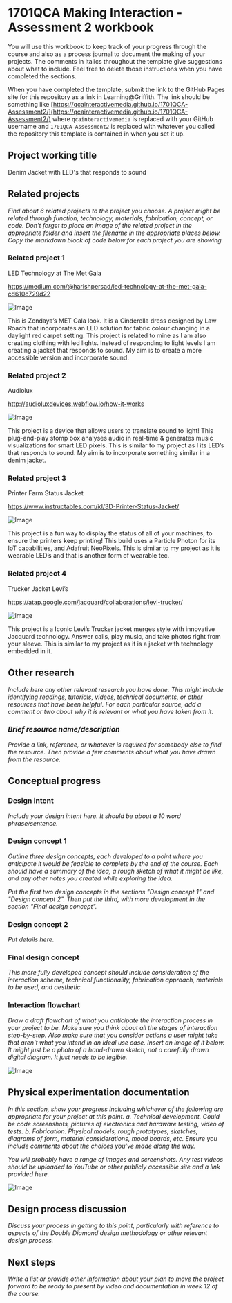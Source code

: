 # 1701QCA Making Interaction - Assessment 2 workbook

You will use this workbook to keep track of your progress through the course and also as a process journal to document the making of your projects. The comments in italics throughout the template give suggestions about what to include. Feel free to delete those instructions when you have completed the sections.

When you have completed the template, submit the link to the GitHub Pages site for this repository as a link in Learning@Griffith. The link should be something like [https://qcainteractivemedia.github.io/1701QCA-Assessment2/](https://qcainteractivemedia.github.io/1701QCA-Assessment2/) where `qcainteractivemedia` is replaced with your GitHub username and `1701QCA-Assessment2` is replaced with whatever you called the repository this template is contained in when you set it up.

## Project working title ##
Denim Jacket with LED's that responds to sound

## Related projects ##
*Find about 6 related projects to the project you choose. A project might be related through  function, technology, materials, fabrication, concept, or code. Don't forget to place an image of the related project in the appropriate folder and insert the filename in the appropriate places below. Copy the markdown block of code below for each project you are showing.*

### Related project 1 ###
LED Technology at The Met Gala

https://medium.com/@harishpersad/led-technology-at-the-met-gala-cd610c729d22

![Image](RP1.jpg)

This is Zendaya’s MET Gala look. It is a Cinderella dress designed by Law Roach that incorporates an LED solution for fabric colour changing in a daylight red carpet setting. This project is related to mine as I am also creating clothing with led lights. Instead of responding to light levels I am creating a jacket that responds to sound.  My aim is to create a more accessible version and incorporate sound.

### Related project 2 ###
Audiolux

http://audioluxdevices.webflow.io/how-it-works

![Image](RP2.jpg)

This project is a device that allows users to translate sound to light! This plug-and-play stomp box analyses audio in real-time & generates music visualizations for smart LED pixels. This is similar to my project as I its LED’s that responds to sound. My aim is to incorporate something similar in a denim jacket.

### Related project 3 ###
Printer Farm Status Jacket 

https://www.instructables.com/id/3D-Printer-Status-Jacket/

![Image](RP3.jpg)

This project is a fun way to display the status of all of your machines, to ensure the printers keep printing! This build uses a Particle Photon for its IoT capabilities, and Adafruit NeoPixels. This is similar to my project as it is wearable LED’s and that is another form of wearable tec.

### Related project 4 ###
Trucker Jacket Levi’s 

https://atap.google.com/jacquard/collaborations/levi-trucker/

![Image](RP4.jpeg)

This project is a Iconic Levi’s Trucker jacket merges style with innovative Jacquard technology. Answer calls, play music, and take photos right from your sleeve. This is similar to my project as it is a jacket with technology embedded in it.

## Other research ##
*Include here any other relevant research you have done. This might include identifying readings, tutorials, videos, technical documents, or other resources that have been helpful. For each particular source, add a comment or two about why it is relevant or what you have taken from it.*

### *Brief resource name/description* ###

*Provide a link, reference, or whatever is required for somebody else to find the resource. Then provide a few comments about what you have drawn from the resource.*

## Conceptual progress ##

### Design intent ###
*Include your design intent here. It should be about a 10 word phrase/sentence.*

### Design concept 1 ###
*Outline three design concepts, each developed to a point where you anticipate it would be feasible to complete by the end of the course. Each should have a summary of the idea, a rough sketch of what it might be like, and any other notes you created while exploring the idea.* 

*Put the first two design concepts in the sections "Design concept 1" and "Design concept 2". Then put the third, with more development in the section "Final design concept".*

### Design concept 2 ###
*Put details here.*

### Final design concept ###
*This more fully developed concept should include consideration of the interaction scheme, technical functionality, fabrication approach, materials to be used, and aesthetic.*

### Interaction flowchart ###
*Draw a draft flowchart of what you anticipate the interaction process in your project to be. Make sure you think about all the stages of interaction step-by-step. Also make sure that you consider actions a user might take that aren't what you intend in an ideal use case. Insert an image of it below. It might just be a photo of a hand-drawn sketch, not a carefully drawn digital diagram. It just needs to be legible.*

![Image](missingimage.png)

## Physical experimentation documentation ##

*In this section, show your progress including whichever of the following are appropriate for your project at this point.
a.	Technical development. Could be code screenshots, pictures of electronics and hardware testing, video of tests. 
b.	Fabrication. Physical models, rough prototypes, sketches, diagrams of form, material considerations, mood boards, etc.
Ensure you include comments about the choices you've made along the way.*

*You will probably have a range of images and screenshots. Any test videos should be uploaded to YouTube or other publicly accessible site and a link provided here.*

![Image](missingimage.png)

## Design process discussion ##
*Discuss your process in getting to this point, particularly with reference to aspects of the Double Diamond design methodology or other relevant design process.*

## Next steps ##
*Write a list or provide other information about your plan to move the project forward to be ready to present by video and documentation in week 12 of the course.*
